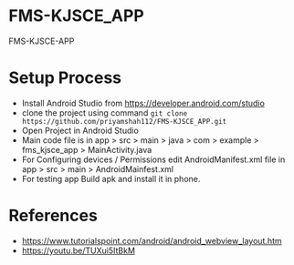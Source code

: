 # FMS-KJSCE_APP
FMS-KJSCE-APP

# Setup Process
- Install Android Studio from https://developer.android.com/studio
- clone the project using command `git clone https://github.com/priyamshah112/FMS-KJSCE_APP.git`
- Open Project in Android Studio
- Main code file is in app > src > main > java > com > example > fms_kjsce_app > MainActivity.java
- For Configuring devices / Permissions edit AndroidManifest.xml file in app > src > main > AndroidMainfest.xml
- For testing app Build apk and install it in phone.

# References
- https://www.tutorialspoint.com/android/android_webview_layout.htm
- https://youtu.be/TUXui5ItBkM
